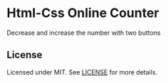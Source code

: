 # Html-Css Online Counter

Decrease and increase the number with two buttons

## License
Licensed under MIT. See [LICENSE](LICENSE) for more details.
